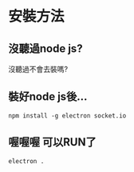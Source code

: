 # 安裝方法

## 沒聽過node js?
沒聽過不會去裝嗎?
## 裝好node js後...
```
npm install -g electron socket.io
```
## 喔喔喔 可以RUN了
```
electron .
```
